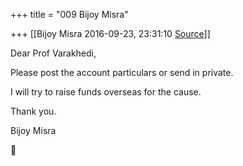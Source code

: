 +++
title = "009 Bijoy Misra"

+++
[[Bijoy Misra	2016-09-23, 23:31:10 [Source](https://groups.google.com/g/bvparishat/c/_ukbo2xcoUw)]]



Dear Prof Varakhedi,

Please post the account particulars or send in private.

I will try to raise funds overseas for the cause.

Thank you.

Bijoy Misra



